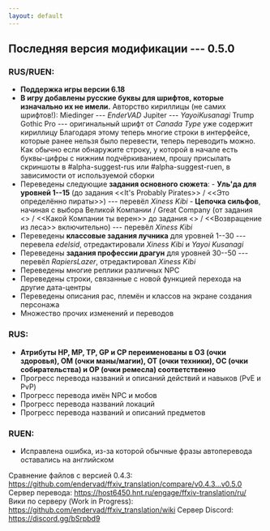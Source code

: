 ```yaml
---
layout: default
---
```


## Последняя версия модификации --- 0.5.0

### RUS/RUEN:
* **Поддержка игры версии 6.18**
* **В игру добавлены русские буквы для шрифтов, которые изначально их не имели.** Авторство кириллицы (не самих шрифтов!):
Miedinger --- _EnderVAD_
Jupiter --- _YayoiKusanagi_
Trump Gothic Pro --- оригинальный шрифт от _Canada Type_ уже содержит кириллицу
Благодаря этому теперь многие строки в интерфейсе, которые ранее нельзя было перевести, теперь переводить можно. Как обычно если обнаружите строку, у которой в начале есть буквы-цифры с нижним подчёркиванием, прошу присылать скриншоты в #alpha-suggest-rus или #alpha-suggest-ruen, в зависимости от используемой сборки
* Переведены следующие **задания основного сюжета**:
\- **Уль'да для уровней 1--15** (до задания <<It's Probably Pirates>> / <<Это определённо пираты>>) --- перевёл _Xiness Kibi_
\- **Цепочка сильфов**, начиная с выбора Великой Компании / Great Company (от задания <<The Company You Keep>> / <<Какой Компании ты верен>> до задания <<Back from the Wood>> / <<Возвращение из леса>> включительно) --- перевёл _Xiness Kibi_
* Переведены **классовые задания лучника** для уровней 1--30 --- перевела _edelsid_, отредактировали _Xiness Kibi_ и _Yayoi Kusanagi_
* Переведены **задания профессии драгун** для уровней 30--50 --- перевёл _RapiersLazer_, отредактировал _Xiness Kibi_
* Переведены многие реплики различных NPC
* Переведены строки, связанные с новой функцией перехода на другие дата-центры
* Переведены описания рас, племён и классов на экране создания персонажа
* Множество прочих изменений и переводов

### RUS:
* **Атрибуты HP, MP, TP, GP и CP переименованы в ОЗ (очки здоровья), ОМ (очки маны/магии), ОТ (очки техники), ОС (очки собирательства) и ОР (очки ремесла) соответственно**
* Прогресс перевода названий и описаний действий и навыков (PvE и PvP)
* Прогресс перевода имён NPC и мобов
* Прогресс перевода названий локаций
* Прогресс перевода названий и описаний предметов

### RUEN:
* Исправлена ошибка, из-за которой обычные фразы автоперевода оставались на английском

Сравнение файлов с версией 0.4.3: https://github.com/endervad/ffxiv_translation/compare/v0.4.3...v0.5.0
Сервер перевода: https://host6450.hnt.ru/engage/ffxiv-translation/ru/
Вики по серверу (Work in Progress): https://github.com/endervad/ffxiv_translation/wiki
Сервер Discord: https://discord.gg/bSrpbd9